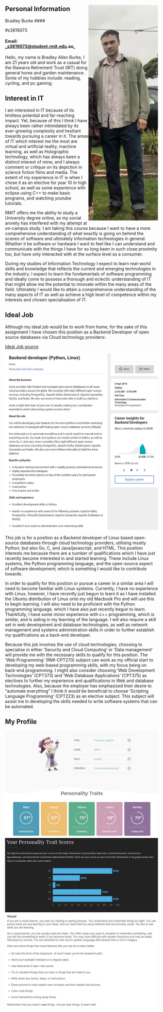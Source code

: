 ## **Personal Information** <img align="right" src="https://github.com/Bburke2/MyProfile/raw/master/Images/IMG_5727.jpg">

Bradley Burke #### <p>#s3819073

#### Email: _s3819073@student.rmit.edu.au_

Hello, my name is Bradley Allen Burke, I am 21 years old and work as a casual for the Illawarra Retirement Trust (IRT) doing general home and garden maintenance. Some of my hobbies include: reading, cycling, and pc gaming.

## **Interest in IT**

I am interested in IT because of its limitless potential and far-reaching impact. Yet, because of this I think I have always been rather  intimidated by its ever-growing complexity and hesitant towards pursuing a  career in it. The areas of IT which interest me the most are virtual and  artificial reality, machine learning, as well as Holographic technology, which has always been a distinct interest of mine; and I always comment or  critique on its depiction in science fiction films and media. The extent of my experience in IT is when I chose it as an elective for year 10 in high school, as well as some experience with eclipse using C++ to make basic programs, and watching youtube tutorials.

RMIT offers me the ability to study a University degree online, as my social anxiety has interfered with my attempt at on-campus study. I am taking this course because I want to have a more comprehensive understanding of what exactly is going on behind the scenes of software and ultimately information technologies in general. Whether it be software or hardware I want to feel like I can understand and communicate with the things I have for so long been in such close proximity too, but have only interacted with at the surface level as a consumer.

During my studies of Information Technology I expect to learn real-world skills and knowledge that reflects the current and emerging technologies in the industry. I expect to learn the fundamentals of software programming and ideally come to possess a thorough and eclectic understanding of IT that might allow me the potential to innovate within the many areas of the field. Ultimately I would like to attain a comprehensive understanding of the many aspects of IT as well as achieve a high level of competence within my interests and chosen specialisation of IT. 


## **Ideal Job**

Although my ideal job would be to work from home, for the sake of this assignment I have chosen this position as a Backend Developer of open source databases via Cloud technology providers:

[Ideal Job source](https://www.seek.com.au/job/39695279?type=standout&searchrequesttoken=8dd5b2f8-25fb-4c73-83d5-fece379d33f5)

![Ideal job](https://github.com/Bburke2/MyProfile/raw/master/Images/Backend%20Developer%20Linux.JPG)

This job is for a position as a Backend developer of Linux based open-source databases through cloud technology providers, utilising mostly Python; but also Go, C, and Java/javascript, and HTML. This position interests me because there are a number of qualifications which I have just recently become interested in and started learning. These include Linux systems, the Python programming language, and the open-source aspect of software development; which is something I would like to contribute towards.

In order to qualify for this position or pursue a career in a similar area I will need to become familiar with Linux systems. Currently, I have no experience with Linux, however, I have recently just begun to learn it as I have installed the Ubuntu distribution of Linux onto my old Macbook Pro and will use this to begin learning. I will also need to be proficient with the Python programming language, which I have also just recently begun to learn. Thankfully, I have some minor experience with c++ programming, which is similar, and is aiding in my learning of the language. I will also require a skill set in web development and database technologies, as well as network management and systems administration skills in order to further establish my qualifications as a back-end developer. 

Because this job involves the use of cloud technologies, choosing to specialise in either ‘Security and Cloud Computing’ or ‘Data management’ will provide me with the necessary skills to qualify for this position. The ‘Web Programming’ (RMI-CPT270) subject can work as my official start to developing my web-based programming skills, with my focus being on back-end programming. I might also consider choosing ‘Web Development Technologies’ (CPT373) and ‘Web Database Applications’ (CPT375) as electives to further my experience and qualifications in Web and database technologies. Also, because the employer has emphasized their desire to “automate everything” I think it would be beneficial to choose ‘Scripting Language Programming’ (CPT223) as an elective subject. This subject will assist me in developing the skills needed to write software systems that can be automated.

## **My Profile**

![Myers-Briggs](https://github.com/Bburke2/MyProfile/raw/master/Images/Logician.JPG)
![Big 5](https://github.com/Bburke2/MyProfile/raw/master/Images/big%205.JPG)
![Visual Learner](https://github.com/Bburke2/MyProfile/raw/master/Images/Visual%20learner.JPG)



